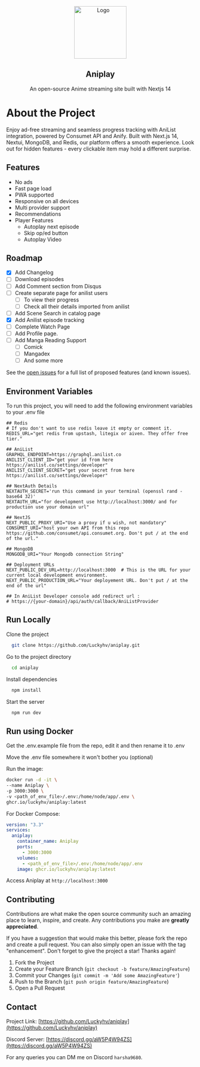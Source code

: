 <div align="center">
  <a href="https://aniplaynow.live" target="_blank">
    <img src="https://github.com/Luckyhv/aniplay/blob/c39875dc6e1bc2db9d8371574a9ab3ed95ff3b93/public/icon-512x512.png" alt="Logo" width="140" height="140">
  </a>

  <h2 align="center">Aniplay</h3>

  <p align="center">
    An open-source Anime streaming site built with Nextjs 14
  </p>
</div>


# About the Project

Enjoy ad-free streaming and seamless progress tracking with AniList integration, powered by Consumet API and Anify. Built with Next.js 14, Nextui, MongoDB, and Redis, our platform offers a smooth experience. Look out for hidden features - every clickable item may hold a different surprise.


## Features

- No ads
- Fast page load
- PWA supported
- Responsive on all devices
- Multi provider support
- Recommendations
- Player Features
  - Autoplay next episode
  - Skip op/ed button
  - Autoplay Video


<!-- ROADMAP -->
## Roadmap

- [X] Add Changelog
- [ ] Download episodes
- [ ] Add Comment section from Disqus
- [ ] Create separate page for anilist users
    - [ ] To view their progress
    - [ ] Check all their details imported from anilist
- [ ] Add Scene Search in catalog page
- [X] Add Anilist episode tracking
- [ ] Complete Watch Page
- [ ] Add Profile page.
- [ ] Add Manga Reading Support
    - [ ] Comick
    - [ ] Mangadex
    - [ ] And some more

See the [open issues](https://github.com/Luckyhv/aniplay/issues) for a full list of proposed features (and known issues).


## Environment Variables

To run this project, you will need to add the following environment variables to your .env file

```
## Redis
# If you don't want to use redis leave it empty or comment it.
REDIS_URL="get redis from upstash, litegix or aiven. They offer free tier."

## AniList
GRAPHQL_ENDPOINT=https://graphql.anilist.co
ANILIST_CLIENT_ID="get your id from here https://anilist.co/settings/developer"
ANILIST_CLIENT_SECRET="get your secret from here https://anilist.co/settings/developer"

## NextAuth Details
NEXTAUTH_SECRET='run this command in your terminal (openssl rand -base64 32)'
NEXTAUTH_URL="for development use http://localhost:3000/ and for production use your domain url"

## NextJS
NEXT_PUBLIC_PROXY_URI="Use a proxy if u wish, not mandatory"
CONSUMET_URI="host your own API from this repo https://github.com/consumet/api.consumet.org. Don't put / at the end of the url."

## MongoDB
MONGODB_URI="Your Mongodb connection String"

## Deployment URLs
NEXT_PUBLIC_DEV_URL=http://localhost:3000  # This is the URL for your current local development environment.
NEXT_PUBLIC_PRODUCTION_URL="Your deployement URL. Don't put / at the end of the url"

## In AniList Developer console add redirect url :
# https://{your-domain}/api/auth/callback/AniListProvider

```


## Run Locally

Clone the project
```bash
  git clone https://github.com/Luckyhv/aniplay.git
```

Go to the project directory
```bash
  cd aniplay
```

Install dependencies
```bash
  npm install
```

Start the server

```bash
  npm run dev
```

## Run using Docker

Get the .env.example file from the repo, edit it and then rename it to .env

Move the .env file somewhere it won't bother you (optional)

Run the image:
```bash
docker run -d -it \
--name Aniplay \
-p 3000:3000 \
-v <path_of_env_file>/.env:/home/node/app/.env \
ghcr.io/luckyhv/aniplay:latest
```

For Docker Compose:
```yaml
version: "3.3"
services:
  aniplay:
    container_name: Aniplay
    ports:
      - 3000:3000
    volumes:
      - <path_of_env_file>/.env:/home/node/app/.env
    image: ghcr.io/luckyhv/aniplay:latest
```

Access Aniplay at ``http://localhost:3000``

<!-- CONTRIBUTING -->
## Contributing

Contributions are what make the open source community such an amazing place to learn, inspire, and create. Any contributions you make are **greatly appreciated**.

If you have a suggestion that would make this better, please fork the repo and create a pull request. You can also simply open an issue with the tag "enhancement".
Don't forget to give the project a star! Thanks again!

1. Fork the Project
2. Create your Feature Branch (`git checkout -b feature/AmazingFeature`)
3. Commit your Changes (`git commit -m 'Add some AmazingFeature'`)
4. Push to the Branch (`git push origin feature/AmazingFeature`)
5. Open a Pull Request

<!-- CONTACT -->
## Contact

Project Link: [https://github.com/Luckyhv/aniplay](https://github.com/Luckyhv/aniplay)

Discord Server: [https://discord.gg/aW5P4W94ZS](https://discord.gg/aW5P4W94ZS)

For any queries you can DM me on Discord `harsha9680`.
